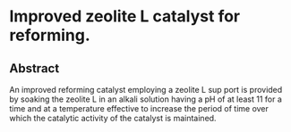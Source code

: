 # Improved zeolite L catalyst for reforming.

## Abstract
An improved reforming catalyst employing a zeolite L sup port is provided by soaking the zeolite L in an alkali solution having a pH of at least 11 for a time and at a temperature effective to increase the period of time over which the catalytic activity of the catalyst is maintained.